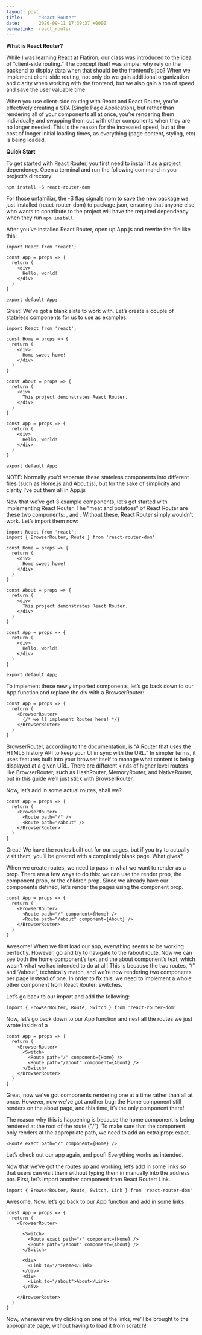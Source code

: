```yaml
---
layout: post
title:      "React Router"
date:       2020-09-11 17:39:37 +0000
permalink:  react_router
---
```



**What is React Router?**

While I was learning React at Flatiron, our class was introduced to the idea of “client-side routing.” The concept itself was simple: why rely on the backend to display data when that should be the frontend’s job? When we implement client-side routing, not only do we gain additional organization and clarity when working with the frontend, but we also gain a ton of speed and save the user valuable time.

When you use client-side routing with React and React Router, you’re effectively creating a SPA (Single Page Application), but rather than rendering all of your components all at once, you’re rendering them individually and swapping them out with other components when they are no longer needed. This is the reason for the increased speed, but at the cost of longer initial loading times, as everything (page content, styling, etc) is being loaded. 


**Quick Start**

To get started with React Router, you first need to install it as a project dependency. Open a terminal and run the following command in your project’s directory:

	
```
npm install -S react-router-dom
```

For those unfamiliar, the -S flag signals npm to save the new package we just installed (react-router-dom) to package.json, ensuring that anyone else who wants to contribute to the project will have the required dependency when they run ```npm install```.

After you’ve installed React Router, open up App.js and rewrite the file like this:


```
import React from 'react';

const App = props => {
  return (
    <div>
      Hello, world!
    </div>
  )
}

export default App;
```

Great! We’ve got a blank slate to work with. Let’s create a couple of stateless components for us to use as examples:


```
import React from 'react';

const Home = props => {
  return (
    <div>
      Home sweet home!
    </div>
  )
}

const About = props => {
  return (
    <div>
      This project demonstrates React Router.
    </div>
  )
}

const App = props => {
  return (
    <div>
      Hello, world!
    </div>
  )
}

export default App;
```

NOTE: Normally you’d separate these stateless components into different files (such as Home.js and About.js), but for the sake of simplicity and clarity I’ve put them all in App.js

Now that we’ve got 3 example components, let’s get started with implementing React Router. The “meat and potatoes” of React Router are these two components: <BrowserRouter>, and <Route>. Without these, React Router simply wouldn’t work. Let’s import them now:

```
import React from 'react';
import { BrowserRouter, Route } from 'react-router-dom'

const Home = props => {
  return (
    <div>
      Home sweet home!
    </div>
  )
}

const About = props => {
  return (
    <div>
      This project demonstrates React Router.
    </div>
  )
}

const App = props => {
  return (
    <div>
      Hello, world!
    </div>
  )
}

export default App;
```

To implement these newly imported components, let’s go back down to our App function and replace the div with a BrowserRouter:

```
const App = props => {
  return (
    <BrowserRouter>
      {/* we'll implement Routes here! */}
    </BrowserRouter> 
  )
}
```

BrowserRouter, according to the documentation, is “A Router that uses the HTML5 history API to keep your UI in sync with the URL.” In simpler terms, it uses features built into your browser itself to manage what content is being displayed at a given URL. There are different kinds of higher level routers like BrowserRouter, such as HashRouter, MemoryRouter, and NativeRouter, but in this guide we’ll just stick with BrowserRouter.

Now, let’s add in some actual routes, shall we?


```
const App = props => {
  return (
    <BrowserRouter>
      <Route path="/" />
      <Route path="/about" />
    </BrowserRouter> 
  )
}
```

Great! We have the routes built out for our pages, but if you try to actually visit them, you’ll be greeted with a completely blank page. What gives?

When we create routes, we need to pass in what we want to render as a prop. There are a few ways to do this: we can use the render prop, the component prop, or the children prop. Since we already have our components defined, let’s render the pages using the component prop.


```
const App = props => {
  return (
    <BrowserRouter>
      <Route path="/" component={Home} />
      <Route path="/about" component={About} />
    </BrowserRouter> 
  )
}
```

Awesome! When we first load our app, everything seems to be working perfectly. However, go and try to navigate to the /about route. Now we can see both the home component’s text and the about component’s text, which wasn’t what we had intended to do at all!
This is because the two routes, “/” and “/about”, technically match, and we’re now rendering two components per page instead of one. In order to fix this, we need to implement a whole other component from React Router: switches.

Let’s go back to our import and add the following:

```
import { BrowserRouter, Route, Switch } from 'react-router-dom'
```

Now, let’s go back down to our App function and nest all the routes we just wrote inside of a <Switch>


```
const App = props => {
  return (
    <BrowserRouter>
      <Switch>
        <Route path="/" component={Home} />
        <Route path="/about" component={About} />
      </Switch>
    </BrowserRouter> 
  )
}
```

Great, now we’ve got components rendering one at a time rather than all at once. However, now we’ve got another bug: the Home component still renders on the about page, and this time, it’s the only component there!

The reason why this is happening is because the home component is being rendered at the root of the route ("/”). To make sure that the component only renders at the appropriate path, we need to add an extra prop: exact.


```
<Route exact path="/" component={Home} />
```

Let’s check out our app again, and poof! Everything works as intended.

Now that we’ve got the routes up and working, let’s add in some links so that users can visit them without typing them in manually into the address bar. First, let’s import another component from React Router: Link.


```
import { BrowserRouter, Route, Switch, Link } from 'react-router-dom'
```

Awesome. Now, let’s go back to our App function and add in some links:

```
const App = props => {
  return (
    <BrowserRouter>

      <Switch>
        <Route exact path="/" component={Home} />
        <Route path="/about" component={About} />
      </Switch>

      <div>
        <Link to="/">Home</Link>
      </div>
      <div>
        <Link to="/about">About</Link>
      </div>

    </BrowserRouter> 
  )
}
```

Now, whenever we try clicking on one of the links, we’ll be brought to the appropriate page, without having to load it from scratch!
